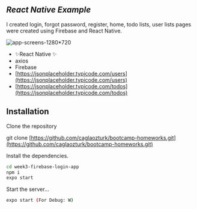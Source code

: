 ## _React Native Example_
I created login, forgot password, register, home, todo lists, user lists pages were created using Firebase and React Native.

![app-screens-1280*720](https://user-images.githubusercontent.com/26042284/154816841-d11b6b87-f0ef-41f5-931e-d46b0098e320.png)

- ✨React Native ✨
- axios
- Firebase
- [https://jsonplaceholder.typicode.com/users](https://jsonplaceholder.typicode.com/users)
- [https://jsonplaceholder.typicode.com/todos](https://jsonplaceholder.typicode.com/todos)


## Installation
Clone the repository

git clone [https://github.com/caglaozturk/bootcamp-homeworks.git](https://github.com/caglaozturk/bootcamp-homeworks.git)

Install the dependencies.

```sh
cd week3-firebase-login-app
npm i
expo start
```

Start the server...

```sh
expo start (For Debug: W)
```

